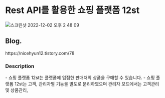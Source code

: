 ﻿


 
 # Rest API를 활용한 쇼핑 플랫폼 12st
![스크린샷 2022-12-02 오후 2 48 09](https://user-images.githubusercontent.com/85052351/205223960-9ec18f3c-8dae-40f3-b345-8c154afed670.png)



 <h2>Blog.</h2> 
 https://nicehyun12.tistory.com/78

<h3>Description</h3>
- 쇼핑 플랫폼 12st는 플랫폼에 입점한 판매처의 상품을 구매할 수 있습니다.
- 쇼핑 플랫폼 12st는 고객, 관리자별 기능을 별도로 분리하였으며 관리자 모드에서는 고객관리 및 상품관리, 
